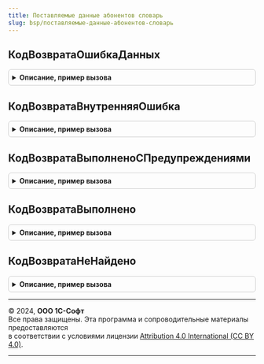 ```yaml
---
title: Поставляемые данные абонентов словарь
slug: bsp/поставляемые-данные-абонентов-словарь
---
```



## КодВозвратаОшибкаДанных
<details style="margin: 1em 0; padding: 0.5em; border: 1px solid #ccc; border-radius: 6px;">

<summary style="font-weight: bold; cursor: pointer;">Описание, пример вызова</summary>

```bsl

// Возвращает код ошибки данных.
// @skip-warning ПустойМетод - особенность реализации.
//
// Возвращаемое значение:
//   Число - стандартный код возврата по имени метода.
//
Функция КодВозвратаОшибкаДанных() Экспорт
```

Пример вызова
```bsl
Результат = ПоставляемыеДанныеАбонентовСловарь.КодВозвратаОшибкаДанных() 
```
</details>

## КодВозвратаВнутренняяОшибка
<details style="margin: 1em 0; padding: 0.5em; border: 1px solid #ccc; border-radius: 6px;">

<summary style="font-weight: bold; cursor: pointer;">Описание, пример вызова</summary>

```bsl

// Возвращает код внутренней ошибки.
// @skip-warning ПустойМетод - особенность реализации.
//
// Возвращаемое значение:
//   Число - стандартный код возврата по имени метода.
//
Функция КодВозвратаВнутренняяОшибка() Экспорт
```

Пример вызова
```bsl
Результат = ПоставляемыеДанныеАбонентовСловарь.КодВозвратаВнутренняяОшибка() 
```
</details>

## КодВозвратаВыполненоСПредупреждениями
<details style="margin: 1em 0; padding: 0.5em; border: 1px solid #ccc; border-radius: 6px;">

<summary style="font-weight: bold; cursor: pointer;">Описание, пример вызова</summary>

```bsl

// Возвращает код выполнения с предупреждениями.
// @skip-warning ПустойМетод - особенность реализации.
//
// Возвращаемое значение:
//   Число - стандартный код возврата по имени метода.
//
Функция КодВозвратаВыполненоСПредупреждениями() Экспорт
```

Пример вызова
```bsl
Результат = ПоставляемыеДанныеАбонентовСловарь.КодВозвратаВыполненоСПредупреждениями() 
```
</details>

## КодВозвратаВыполнено
<details style="margin: 1em 0; padding: 0.5em; border: 1px solid #ccc; border-radius: 6px;">

<summary style="font-weight: bold; cursor: pointer;">Описание, пример вызова</summary>

```bsl

// Возвращает код успешного выполнения.
// @skip-warning ПустойМетод - особенность реализации.
//
// Возвращаемое значение:
//   Число - стандартный код возврата по имени метода.
//
Функция КодВозвратаВыполнено() Экспорт
```

Пример вызова
```bsl
Результат = ПоставляемыеДанныеАбонентовСловарь.КодВозвратаВыполнено() 
```
</details>

## КодВозвратаНеНайдено
<details style="margin: 1em 0; padding: 0.5em; border: 1px solid #ccc; border-radius: 6px;">

<summary style="font-weight: bold; cursor: pointer;">Описание, пример вызова</summary>

```bsl

// Возвращает код отсутствия данных.
// @skip-warning ПустойМетод - особенность реализации.
//
// Возвращаемое значение:
//   Число - стандартный код возврата по имени метода.
//
Функция КодВозвратаНеНайдено() Экспорт
```

Пример вызова
```bsl
Результат = ПоставляемыеДанныеАбонентовСловарь.КодВозвратаНеНайдено() 
```
</details>

---

© 2024, **ООО 1С-Софт**  
Все права защищены. Эта программа и сопроводительные материалы предоставляются  
в соответствии с условиями лицензии [Attribution 4.0 International (CC BY 4.0)](https://creativecommons.org/licenses/by/4.0/legalcode).

---
